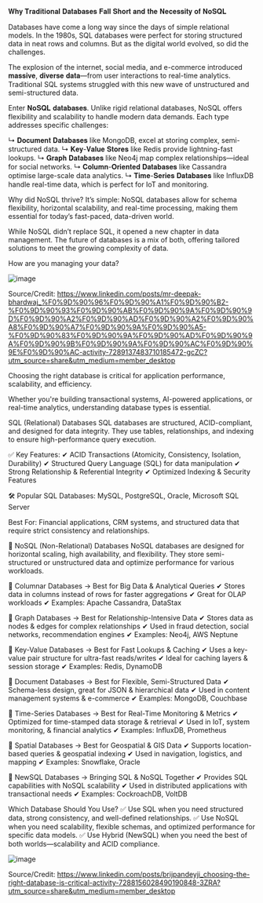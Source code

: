 𝐖𝐡𝐲 𝐓𝐫𝐚𝐝𝐢𝐭𝐢𝐨𝐧𝐚𝐥 𝐃𝐚𝐭𝐚𝐛𝐚𝐬𝐞𝐬 𝐅𝐚𝐥𝐥 𝐒𝐡𝐨𝐫𝐭 𝐚𝐧𝐝 𝐭𝐡𝐞 𝐍𝐞𝐜𝐞𝐬𝐬𝐢𝐭𝐲 𝐨𝐟 𝐍𝐨𝐒𝐐𝐋

Databases have come a long way since the days of simple relational models. In the 1980s, SQL databases were perfect for storing structured data in neat rows and columns. But as the digital world evolved, so did the challenges. 

The explosion of the internet, social media, and e-commerce introduced 𝐦𝐚𝐬𝐬𝐢𝐯𝐞, 𝐝𝐢𝐯𝐞𝐫𝐬𝐞 𝐝𝐚𝐭𝐚—from user interactions to real-time analytics. Traditional SQL systems struggled with this new wave of unstructured and semi-structured data.

Enter 𝐍𝐨𝐒𝐐𝐋 𝐝𝐚𝐭𝐚𝐛𝐚𝐬𝐞𝐬. Unlike rigid relational databases, NoSQL offers flexibility and scalability to handle modern data demands. Each type addresses specific challenges:

↳ 𝐃𝐨𝐜𝐮𝐦𝐞𝐧𝐭 𝐃𝐚𝐭𝐚𝐛𝐚𝐬𝐞𝐬 like MongoDB, excel at storing complex, semi-structured data.
↳ 𝐊𝐞𝐲-𝐕𝐚𝐥𝐮𝐞 𝐒𝐭𝐨𝐫𝐞𝐬 like Redis provide lightning-fast lookups.
↳ 𝐆𝐫𝐚𝐩𝐡 𝐃𝐚𝐭𝐚𝐛𝐚𝐬𝐞𝐬 like Neo4j map complex relationships—ideal for social networks.
↳ 𝐂𝐨𝐥𝐮𝐦𝐧-𝐎𝐫𝐢𝐞𝐧𝐭𝐞𝐝 𝐃𝐚𝐭𝐚𝐛𝐚𝐬𝐞𝐬 like Cassandra optimise large-scale data analytics.
↳ 𝐓𝐢𝐦𝐞-𝐒𝐞𝐫𝐢𝐞𝐬 𝐃𝐚𝐭𝐚𝐛𝐚𝐬𝐞𝐬 like InfluxDB handle real-time data, which is perfect for IoT and monitoring.

Why did NoSQL thrive? It’s simple: NoSQL databases allow for schema flexibility, horizontal scalability, and real-time processing, making them essential for today’s fast-paced, data-driven world.

While NoSQL didn’t replace SQL, it opened a new chapter in data management. The future of databases is a mix of both, offering tailored solutions to meet the growing complexity of data.

How are you managing your data?

![image](https://github.com/user-attachments/assets/03fc46c6-d6f9-493b-b949-20cc109631bd)

Source/Credit: https://www.linkedin.com/posts/mr-deepak-bhardwaj_%F0%9D%90%96%F0%9D%90%A1%F0%9D%90%B2-%F0%9D%90%93%F0%9D%90%AB%F0%9D%90%9A%F0%9D%90%9D%F0%9D%90%A2%F0%9D%90%AD%F0%9D%90%A2%F0%9D%90%A8%F0%9D%90%A7%F0%9D%90%9A%F0%9D%90%A5-%F0%9D%90%83%F0%9D%90%9A%F0%9D%90%AD%F0%9D%90%9A%F0%9D%90%9B%F0%9D%90%9A%F0%9D%90%AC%F0%9D%90%9E%F0%9D%90%AC-activity-7289137483710185472-gcZC?utm_source=share&utm_medium=member_desktop


Choosing the right database is critical for application performance, scalability, and efficiency. 

Whether you're building transactional systems, AI-powered applications, or real-time analytics, 
understanding database types is essential. 

SQL (Relational) Databases 
SQL databases are structured, ACID-compliant, and designed for data integrity. They use tables, relationships, and indexing to ensure high-performance query execution. 

✅ Key Features: 
✔ ACID Transactions (Atomicity, Consistency, Isolation, Durability) 
✔ Structured Query Language (SQL) for data manipulation 
✔ Strong Relationship & Referential Integrity 
✔ Optimized Indexing & Security Features 

🛠 Popular SQL Databases: MySQL, PostgreSQL, Oracle, Microsoft SQL Server 

Best For: Financial applications, CRM systems, and structured data that require strict consistency and relationships. 


📌 NoSQL (Non-Relational) Databases 
NoSQL databases are designed for horizontal scaling, high availability, and flexibility. They store semi-structured or unstructured data and optimize performance for various workloads. 

🔹 Columnar Databases → Best for Big Data & Analytical Queries 
✔ Stores data in columns instead of rows for faster aggregations 
✔ Great for OLAP workloads 
✔ Examples: Apache Cassandra, DataStax 

🔹 Graph Databases → Best for Relationship-Intensive Data 
✔ Stores data as nodes & edges for complex relationships 
✔ Used in fraud detection, social networks, recommendation engines 
✔ Examples: Neo4j, AWS Neptune 

🔹 Key-Value Databases → Best for Fast Lookups & Caching 
✔ Uses a key-value pair structure for ultra-fast reads/writes 
✔ Ideal for caching layers & session storage 
✔ Examples: Redis, DynamoDB 

🔹 Document Databases → Best for Flexible, Semi-Structured Data 
✔ Schema-less design, great for JSON & hierarchical data 
✔ Used in content management systems & e-commerce 
✔ Examples: MongoDB, Couchbase 

🔹 Time-Series Databases → Best for Real-Time Monitoring & Metrics 
✔ Optimized for time-stamped data storage & retrieval 
✔ Used in IoT, system monitoring, & financial analytics 
✔ Examples: InfluxDB, Prometheus 

🔹 Spatial Databases → Best for Geospatial & GIS Data 
✔ Supports location-based queries & geospatial indexing 
✔ Used in navigation, logistics, and mapping 
✔ Examples: Snowflake, Oracle 

🔹 NewSQL Databases → Bringing SQL & NoSQL Together 
✔ Provides SQL capabilities with NoSQL scalability 
✔ Used in distributed applications with transactional needs 
✔ Examples: CockroachDB, VoltDB 

Which Database Should You Use? 
✅ Use SQL when you need structured data, strong consistency, and well-defined relationships. 
✅ Use NoSQL when you need scalability, flexible schemas, and optimized performance for specific data models. 
✅ Use Hybrid (NewSQL) when you need the best of both worlds—scalability and ACID compliance. 

![image](https://github.com/user-attachments/assets/fbd32c5a-9c73-47ac-b781-63302bffb8a1)

Source/Credit: https://www.linkedin.com/posts/brijpandeyji_choosing-the-right-database-is-critical-activity-7288156028490190848-3ZRA?utm_source=share&utm_medium=member_desktop
